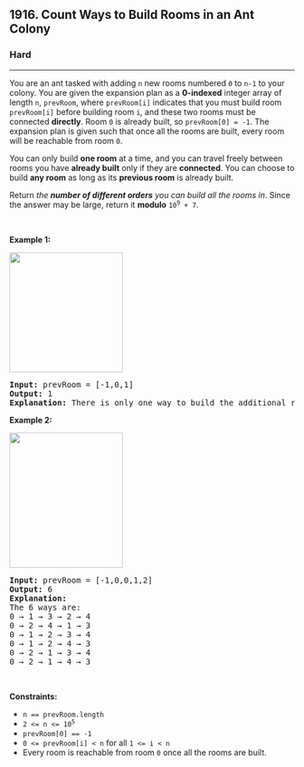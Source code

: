 <h2>1916. Count Ways to Build Rooms in an Ant Colony</h2><h3>Hard</h3><hr><div><p>You are an ant tasked with adding <code>n</code> new rooms numbered <code>0</code> to <code>n-1</code> to your colony. You are given the expansion plan as a <strong>0-indexed</strong> integer array of length <code>n</code>, <code>prevRoom</code>, where <code>prevRoom[i]</code> indicates that you must build room <code>prevRoom[i]</code> before building room <code>i</code>, and these two rooms must be connected <strong>directly</strong>. Room <code>0</code> is already built, so <code>prevRoom[0] = -1</code>. The expansion&nbsp;plan is given such that once all the rooms are built, every room will be reachable from room <code>0</code>.</p>

<p>You can only build <strong>one room</strong> at a time, and you can travel freely between rooms you have <strong>already built</strong> only if they are <strong>connected</strong>.&nbsp;You can choose to build <strong>any room</strong> as long as its <strong>previous room</strong>&nbsp;is already built.</p>

<p>Return <em>the <strong>number of different orders</strong> you can build all the rooms in</em>. Since the answer may be large, return it <strong>modulo</strong> <code>10<sup>9</sup> + 7</code>.</p>

<p>&nbsp;</p>
<p><strong>Example 1:</strong></p>
<img alt="" src="https://assets.leetcode.com/uploads/2021/06/19/d1.JPG" style="width: 200px; height: 212px;">
<pre><strong>Input:</strong> prevRoom = [-1,0,1]
<strong>Output:</strong> 1
<strong>Explanation:</strong>&nbsp;There is only one way to build the additional rooms: 0 → 1 → 2
</pre>

<p><strong>Example 2:</strong></p>
<strong><img alt="" src="https://assets.leetcode.com/uploads/2021/06/19/d2.JPG" style="width: 200px; height: 239px;"></strong>

<pre><strong>Input:</strong> prevRoom = [-1,0,0,1,2]
<strong>Output:</strong> 6
<strong>Explanation:
</strong>The 6 ways are:
0 → 1 → 3 → 2 → 4
0 → 2 → 4 → 1 → 3
0 → 1 → 2 → 3 → 4
0 → 1 → 2 → 4 → 3
0 → 2 → 1 → 3 → 4
0 → 2 → 1 → 4 → 3
</pre>

<p>&nbsp;</p>
<p><strong>Constraints:</strong></p>

<ul>
	<li><code>n == prevRoom.length</code></li>
	<li><code>2 &lt;= n &lt;= 10<sup>5</sup></code></li>
	<li><code>prevRoom[0] == -1</code></li>
	<li><code>0 &lt;= prevRoom[i] &lt; n</code> for all <code>1 &lt;= i &lt; n</code></li>
	<li>Every room is reachable from room <code>0</code> once all the rooms are built.</li>
</ul>
</div>